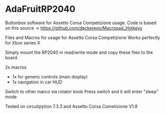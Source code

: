 # AdaFruitRP2040
Buttonbox software for Assetto Corsa Competizione usage. Code is based on this source -> https://github.com/deckerego/Macropad_Hotkeys

Files and Macros for usage for Assetto Corsa Competizione
Works perfectly for Xbox series X

Simply mount the RP2040 in read/write mode and copy these files to the board.

2x macros
- 1x for generic controls (main display)
- 1x navigation in car HUD

Switch to other marco via rotator knob
Press switch and it will enter "sleep" mode

Tested on circuitpytion 7.3.3 and Assetto Corsa Cometizione V1.8
